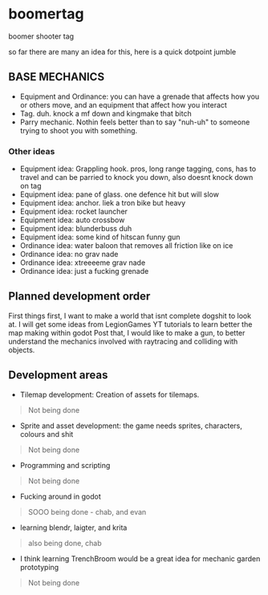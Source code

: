 # boomertag
boomer shooter tag

so far there are many an idea for this, here is a quick dotpoint jumble

## BASE MECHANICS
- Equipment and Ordinance: you can have a grenade that affects how you or others move, and an equipment that affect how you interact
- Tag. duh. knock a mf down and kingmake that bitch
- Parry mechanic. Nothin feels better than to say "nuh-uh" to someone trying to shoot you with something.
### Other ideas
- Equipment idea: Grappling hook. pros, long range tagging, cons, has to travel and can be parried to knock you down, also doesnt knock down on tag
- Equipment idea: pane of glass. one defence hit but will slow
- Equipment idea: anchor. liek a tron bike but heavy
- Equipment idea: rocket launcher
- Equipment idea: auto crossbow
- Equipment idea: blunderbuss duh
- Equipment idea: some kind of hitscan funny gun
- Ordinance idea: water baloon that removes all friction like on ice
- Ordinance idea: no grav nade
- Ordinance idea: xtreeeeme grav nade
- Ordinance idea: just a fucking grenade

## Planned development order

First things first, I want to make a world that isnt complete dogshit to look at. I will get some ideas from LegionGames YT tutorials to learn better the map making within godot
Post that, I would like to make a gun, to better understand the mechanics involved with raytracing and colliding with objects.

## Development areas
- Tilemap development: Creation of assets for tilemaps.
> Not being done
- Sprite and asset development: the game needs sprites, characters, colours and shit
> Not being done
- Programming and scripting
> Not being done
- Fucking around in godot
> SOOO being done - chab, and evan
- learning blendr, laigter, and krita
> also being done, chab
- I think learning TrenchBroom would be a great idea for mechanic garden prototyping
> Not being done
